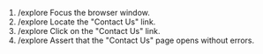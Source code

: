 1. /explore Focus the browser window.
2. /explore Locate the "Contact Us" link.
3. /explore Click on the "Contact Us" link.
4. /explore Assert that the "Contact Us" page opens without errors.